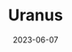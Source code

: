 ---
title: "Uranus"
cc-type: planet
date: 2023-06-07
hashtag: "uranus"
orbits:
  - Sun
subdivision-of:
  - Solar System
tags:
  - planet
  - Solar System
---